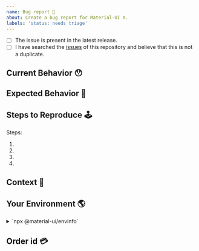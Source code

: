 ```yaml
---
name: Bug report 🐛
about: Create a bug report for Material-UI X.
labels: 'status: needs triage'
---
```


<!-- Provide a general summary of the issue in the Title above -->

<!--
  Thank you very much for contributing to Material-UI X by creating an issue! ❤️
  To avoid duplicate issues we ask you to check off the following list.
-->

<!-- Checked checkbox should look like this: [x] -->

- [ ] The issue is present in the latest release.
- [ ] I have searched the [issues](https://github.com/mui-org/material-ui-x/issues) of this repository and believe that this is not a duplicate.

## Current Behavior 😯

<!-- Describe what happens instead of the expected behavior. -->

## Expected Behavior 🤔

<!-- Describe what should happen. -->

## Steps to Reproduce 🕹

<!--
  Provide a link to a live example (you can use codesandbox.io) and an unambiguous set of steps to reproduce this bug.
  Include code to reproduce, if relevant (which it most likely is).

  You should use the official codesandbox template as a starting point: https://material-ui.com/r/issue-template-latest

  If you have an issue concerning TypeScript please start from this TypeScript playground: https://material-ui.com/r/ts-issue-template

  Issues without some form of live example have a longer response time.
-->

Steps:

1.
2.
3.
4.

## Context 🔦

<!--
  What are you trying to accomplish? How has this issue affected you?
  Providing context helps us come up with a solution that is most useful in the real world.
-->

## Your Environment 🌎

<!--
  Run `npx @material-ui/envinfo` and post the results.
  If you encounter issues with TypeScript please include the used tsconfig.
-->
<details>
  <summary>`npx @material-ui/envinfo`</summary>
  
```
  Don't forget to mention which browser you used.
  Output from `npx @material-ui/envinfo` goes here.
```
</details>

## Order id 💳

<!--
  The Pro plan comes with priority over the Community/MIT plan.
  Leaving your order id will help us give the attention your problem deserves.
-->
